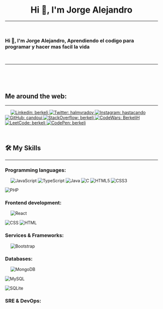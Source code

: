 <h1 align="center">Hi 👋, I'm Jorge Alejandro</h1>


-------------------
&emsp;
<h3 align="left">Hi 👋, I'm Jorge Alejandro, Aprendiendo el codigo para programar y hacer mas facil la vida</h3>
&emsp;

-------------------
&emsp;


&emsp;

## Me around the web:
-------------------


&emsp;
<a href="https://www.linkedin.com/in/berkeli/">
    ![Linkedin: berkeli](https://img.shields.io/badge/-berkeli-blue?style=flat-square&logo=Linkedin&logoColor=white)
</a>
<a href="https://twitter.com/intent/follow?screen_name=halmyradov">
    ![Twitter: halmyradov](https://img.shields.io/twitter/follow/halmyradov?style=social)
</a>
<a href="https://www.instagram.com/halmyradov/">
    ![Instagram: hastacando](https://img.shields.io/badge/-halmyradov-000?&logo=Instagram)
</a>
<a href="https://github.com/berkeli">
    ![GitHub: candoui](https://img.shields.io/github/followers/berkeli?label=follow&style=social)
</a>
<a href="https://stackoverflow.com/users/14958897/berkeli">
    ![StackOverflow: berkeli](https://img.shields.io/stackexchange/stackoverflow/r/14958897?style=social)
</a>
<a href="https://www.codewars.com/users/BerkeliH">
    ![CodeWars: BerkeliH](https://www.codewars.com/users/BerkeliH/badges/small)
</a>
<a href="https://www.leetcode.com/berkeli/">
    ![LeetCode: berkeli](https://img.shields.io/badge/-berkeli-000?&logo=LeetCode)
</a>
<a href="https://codepen.io/berkeli">
    ![CodePen: berkeli](https://img.shields.io/badge/-berkeli-000?&logo=CodePen)
</a>

&emsp;

## 🛠️ My Skills
-------------------
### Programming languages:
&emsp;
![JavaScript](https://img.shields.io/badge/-JavaScript-000?&logo=JavaScript)
![TypeScript](https://img.shields.io/badge/-TypeScript-000?&logo=TypeScript&logoColor=007ACC)
![Java](http://img.shields.io/badge/-Java-5B4638?style=flat-square&logo=java&logoColor=ffffff)
![C](http://img.shields.io/badge/-C-A8B9CC?style=flat-square&logo=c&logoColor=ffffff)
![HTML5](https://img.shields.io/badge/-HTML5-%23E44D27?style=flat-square&logo=html5&logoColor=ffffff)
![CSS3](https://img.shields.io/badge/-CSS3-%231572B6?style=flat-square&logo=css3)




![PHP](https://img.shields.io/badge/-PHP-000?&logo=PHP)

### Frontend development:
&emsp;
![React](https://img.shields.io/badge/-React-000?&logo=React)

![CSS](https://img.shields.io/badge/-CSS-000?&logo=CSS3)
![HTML](https://img.shields.io/badge/-HTML-000?&logo=HTML5)

### Services & Frameworks: 
&emsp;
![Bootstrap](https://img.shields.io/badge/-Bootstrap-563D7C?style=flat-square&logo=Bootstrap)


### Databases:
&emsp;
![MongoDB](https://img.shields.io/badge/-MongoDB-000?&logo=MongoDB)

![MySQL](https://img.shields.io/badge/-MySQL-000?&logo=MySQL)

![SQLite](https://img.shields.io/badge/-SQLite-000?&logo=SQLite)

### SRE & DevOps:


&emsp;



